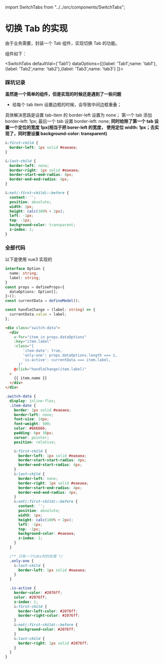 import SwitchTabs from "../../src/components/SwitchTabs";

# 切换 Tab 的实现

由于业务需要，封装一个 Tab 组件，实现切换 Tab 的功能。

组件如下：

<SwitchTabs
defaultVal={'Tab1'}
dataOptions={[{label: 'Tab1',name: 'tab1'},{label: 'Tab2',name: 'tab2'},{label: 'Tab3',name: 'tab3'} ]}>
</SwitchTabs>

### 踩坑记录

**虽然是一个简单的组件，但是实现的时候还是遇到了一些问题**

- 给每个 tab item 设置边框的时候，会导致中间边框重叠；

具体解决思路是设置 tab-item 的 border-left 设置为 none；
第一个 tab 添加 border-left: 1px; 最后一个 tab 设置 border-left: none; **同时给除了第一个 tab 设置一个定位的宽度 1px(相当于把 borer-left 的宽度， 使用定位 width: 1px；去实现了，同时要设置 background-color: transparent)**

```css
&:first-child {
  border-left: 1px solid #eaeaea;
}

&:last-child {
  border-left: none;
  border-right: 1px solid #eaeaea;
  border-start-end-radius: 4px;
  border-end-end-radius: 4px;
}

&:not(:first-child)::before {
  content: '';
  position: absolute;
  width: 1px;
  height: calc(100% + 2px);
  left: -1px;
  top: -1px;
  background-color: transparent;
  z-index: 1;
}
```

### 全部代码

以下是使用 vue3 实现的

```ts
interface Option {
  name: string;
  label: string;
}
const props = defineProps<{
  dataOptions: Option[];
}>();
const currentData = defineModel();

const handleChange = (label: string) => {
  currentData.value = label;
};
```

```html
<div class="switch-data">
  <div
    v-for="item in props.dataOptions"
    :key="item.label"
    :class="{
        'item-date': true,
        'only-one': props.dataOptions.length === 1,
        'is-active': currentData === item.label,
      }"
    @click="handleChange(item.label)"
  >
    {{ item.name }}
  </div>
</div>
```

```css
.switch-data {
  display: inline-flex;
  .item-date {
    border: 1px solid #eaeaea;
    border-left: none;
    font-size: 14px;
    font-weight: 500;
    color: #666666;
    padding: 6px 30px;
    cursor: pointer;
    position: relative;

    &:first-child {
      border-left: 1px solid #eaeaea;
      border-start-start-radius: 4px;
      border-end-start-radius: 4px;
    }
    &:last-child {
      border-left: none;
      border-right: 1px solid #eaeaea;
      border-start-end-radius: 4px;
      border-end-end-radius: 4px;
    }
    &:not(:first-child)::before {
      content: '';
      position: absolute;
      width: 1px;
      height: calc(100% + 2px);
      left: -1px;
      top: -1px;
      background-color: #eaeaea;
      z-index: 1;
    }
  }

  /** 只有一个tabs时的处理 */
  .only-one {
    &:last-child {
      border-left: 1px solid #eaeaea;
    }
  }

  .is-active {
    border-color: #2076ff;
    color: #2076ff;
    z-index: 1;
    &:first-child {
      border-left-color: #2076ff;
      border-right-color: #2076ff;
    }
    &:not(:first-child)::before {
      background-color: #2076ff;
    }
    &:last-child {
      border-right: 1px solid #2076ff;
    }
  }
}
```
